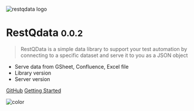 ![restqdata logo](https://restqa.io/assets/img/logos/restqdata-logo.png)

# RestQdata <small>0.0.2</small>

> RestQData is a simple data library to support your test automation by connecting to a specific dataset and serve it to you as a JSON object

- Serve data from GSheet, Confluence, Excel file
- Library version
- Server version

[GitHub](https://github.com/restqa/restqdata)
[Getting Started](#restqdata)


<!-- background color -->

![color](#f0f0f0)
